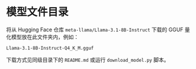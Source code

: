 # 模型文件目录

将从 Hugging Face 仓库 `meta-llama/Llama-3.1-8B-Instruct` 下载的 GGUF 量化模型放在此文件夹内，例如：

```
Llama-3.1-8B-Instruct-Q4_K_M.gguf
```

下载方式见同级目录下的 `README.md` 或运行 `download_model.py` 脚本。